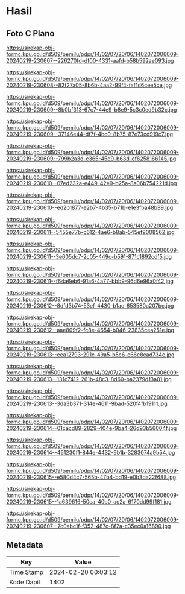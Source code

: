 # Hasil

## Foto C Plano

https://sirekap-obj-formc.kpu.go.id/d509/pemilu/pdpr/14/02/07/20/06/1402072006009-20240219-230607--226270fd-df00-4331-aafd-b58b592ae093.jpg

https://sirekap-obj-formc.kpu.go.id/d509/pemilu/pdpr/14/02/07/20/06/1402072006009-20240219-230608--82f27a05-8b6b-4aa2-99f4-faf1d6cee5ce.jpg

https://sirekap-obj-formc.kpu.go.id/d509/pemilu/pdpr/14/02/07/20/06/1402072006009-20240219-230609--8b0bf313-67c7-44e9-b8e9-5c3c0ed9b32c.jpg

https://sirekap-obj-formc.kpu.go.id/d509/pemilu/pdpr/14/02/07/20/06/1402072006009-20240219-230609--37146e44-df7f-4bc0-8b75-87e73cd919c7.jpg

https://sirekap-obj-formc.kpu.go.id/d509/pemilu/pdpr/14/02/07/20/06/1402072006009-20240219-230609--799b2a3d-c365-45d9-b63d-cf6258166145.jpg

https://sirekap-obj-formc.kpu.go.id/d509/pemilu/pdpr/14/02/07/20/06/1402072006009-20240219-230610--07ed232a-e449-42e9-b25a-8a06b754221d.jpg

https://sirekap-obj-formc.kpu.go.id/d509/pemilu/pdpr/14/02/07/20/06/1402072006009-20240219-230610--ed2b1877-e2b7-4b35-b71b-e1e3fba48b89.jpg

https://sirekap-obj-formc.kpu.go.id/d509/pemilu/pdpr/14/02/07/20/06/1402072006009-20240219-230611--5455e77b-c612-4ae6-b8ab-545ef9008562.jpg

https://sirekap-obj-formc.kpu.go.id/d509/pemilu/pdpr/14/02/07/20/06/1402072006009-20240219-230611--3e605dc7-2c05-449c-b591-871c1892cdf5.jpg

https://sirekap-obj-formc.kpu.go.id/d509/pemilu/pdpr/14/02/07/20/06/1402072006009-20240219-230611--f64a6eb6-91a6-4a77-bbb9-96d6e96a0f42.jpg

https://sirekap-obj-formc.kpu.go.id/d509/pemilu/pdpr/14/02/07/20/06/1402072006009-20240219-230612--8dfd3b74-53ef-4430-b1ac-653580a207bc.jpg

https://sirekap-obj-formc.kpu.go.id/d509/pemilu/pdpr/14/02/07/20/06/1402072006009-20240219-230612--aae809f2-fc8e-4654-b046-23835cea251e.jpg

https://sirekap-obj-formc.kpu.go.id/d509/pemilu/pdpr/14/02/07/20/06/1402072006009-20240219-230613--eea12793-291c-49a5-b5c6-c66e8ead734e.jpg

https://sirekap-obj-formc.kpu.go.id/d509/pemilu/pdpr/14/02/07/20/06/1402072006009-20240219-230613--131c7412-261b-48c3-8d60-ba2379d13a01.jpg

https://sirekap-obj-formc.kpu.go.id/d509/pemilu/pdpr/14/02/07/20/06/1402072006009-20240219-230613--3da3b371-314e-4611-9bad-520f4fb19111.jpg

https://sirekap-obj-formc.kpu.go.id/d509/pemilu/pdpr/14/02/07/20/06/1402072006009-20240219-230614--01cacd89-2829-404e-9ba4-26d93b56004f.jpg

https://sirekap-obj-formc.kpu.go.id/d509/pemilu/pdpr/14/02/07/20/06/1402072006009-20240219-230614--461230f1-844e-4432-9b1b-3283074a9b54.jpg

https://sirekap-obj-formc.kpu.go.id/d509/pemilu/pdpr/14/02/07/20/06/1402072006009-20240219-230615--e580d4c7-565b-47b4-bd19-e0b3da22f688.jpg

https://sirekap-obj-formc.kpu.go.id/d509/pemilu/pdpr/14/02/07/20/06/1402072006009-20240219-230615--1a639616-50ca-40b0-ac2a-6170dd99f181.jpg

https://sirekap-obj-formc.kpu.go.id/d509/pemilu/pdpr/14/02/07/20/06/1402072006009-20240219-230607--7c0abc1f-f352-487c-8f2a-c35ec0a16890.jpg


## Metadata

| Key        | Value               |
| ---------- | ------------------- |
| Time Stamp | 2024-02-20 00:03:12 |
| Kode Dapil | 1402                |



